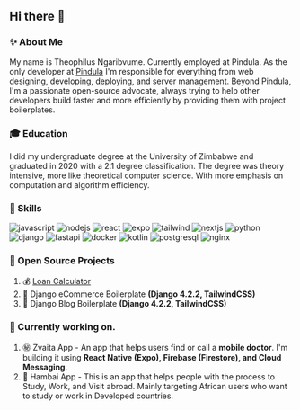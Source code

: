 ## Hi there 👋

### ✨ About Me
My name is Theophilus Ngaribvume. Currently employed at Pindula. As the only developer at [Pindula](https://www.pindula.co.zw/) I'm responsible for everything from web designing, developing, deploying, and server management. Beyond Pindula, I'm a passionate open-source advocate, always trying to help other developers build faster and more efficiently by providing them with project boilerplates.

### :mortar_board: Education
I did my undergraduate degree at the University of Zimbabwe and graduated in 2020 with a 2.1 degree classification. The degree was theory intensive, more like theoretical computer science. With more emphasis on computation and algorithm efficiency.

### :hammer: Skills
![javascript](https://img.shields.io/badge/Javascript-000000?style=for-the-badge&logo=Javascript&logoColor=white) ![nodejs](https://img.shields.io/badge/Node.js-000000?style=for-the-badge&logo=Node.js&logoColor=green) ![react](https://img.shields.io/badge/React-000000?style=for-the-badge&logo=React&logoColor=blue) ![expo](https://img.shields.io/badge/Expo-000000?style=for-the-badge&logo=Expo&logoColor=white) ![tailwind](https://img.shields.io/badge/TailwindCSS-000000?style=for-the-badge&logo=TailwindCSS&logoColor=white) ![nextjs](https://img.shields.io/badge/Next.Js-000000?style=for-the-badge&logo=Next.Js&logoColor=white)  ![python](https://img.shields.io/badge/Python-000000?style=for-the-badge&logo=Python&logoColor=yellow) ![django](https://img.shields.io/badge/Django-000000?style=for-the-badge&logo=Django&logoColor=green) ![fastapi](https://img.shields.io/badge/FastAPI-000000?style=for-the-badge&logo=FastAPI&logoColor=green) ![docker](https://img.shields.io/badge/Docker-000000?style=for-the-badge&logo=Docker&logoColor=blue) ![kotlin](https://img.shields.io/badge/Kotlin-000000?style=for-the-badge&logo=Kotlin&logoColor=purple) ![postgresql](https://img.shields.io/badge/PostgreSQL-000000?style=for-the-badge&logo=PostgreSQL&logoColor=blue) ![nginx](https://img.shields.io/badge/NGINX-000000?style=for-the-badge&logo=NGINX&logoColor=green)


### :ocean: Open Source Projects
1. :moneybag: [Loan Calculator](https://loan.clouditate.co.zw/)
2. :baggage_claim: Django eCommerce Boilerplate **(Django 4.2.2, TailwindCSS)**
3. :information_desk_person: Django Blog Boilerplate **(Django 4.2.2, TailwindCSS)**

### :rocket: Currently working on.
1. :secret: Zvaita App - An app that helps users find or call a **mobile doctor**. I'm building it using **React Native (Expo), Firebase (Firestore), and Cloud Messaging**.
2. :passport_control: Hambai App - This is an app that helps people with the process to Study, Work, and Visit abroad. Mainly targeting African users who want to study or work in Developed countries.


<!--
**theonga/theonga** is a ✨ _special_ ✨ repository because its `README.md` (this file) appears on your GitHub profile.

Here are some ideas to get you started:

- 🔭 I’m currently working on ...
- 🌱 I’m currently learning ...
- 👯 I’m looking to collaborate on ...
- 🤔 I’m looking for help with ...
- 💬 Ask me about ...
- 📫 How to reach me: ...
- 😄 Pronouns: ...
- ⚡ Fun fact: ...
-->
